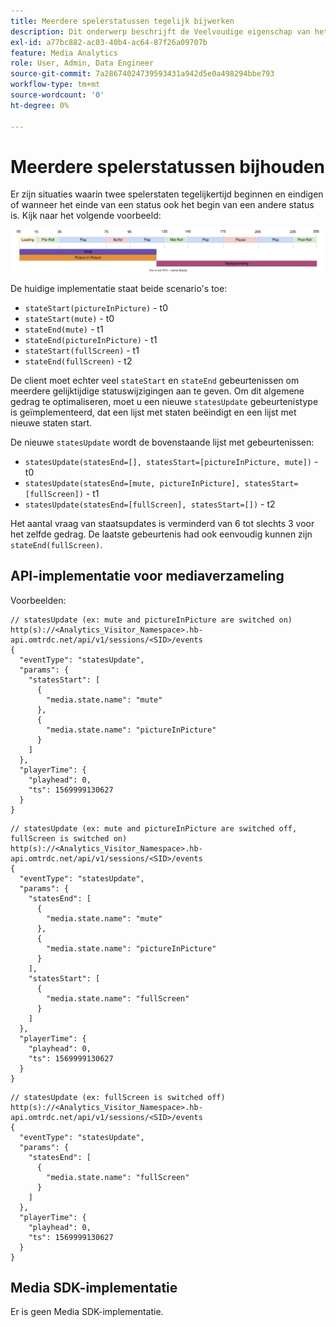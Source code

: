 ```yaml
---
title: Meerdere spelerstatussen tegelijk bijwerken
description: Dit onderwerp beschrijft de Veelvoudige eigenschap van het Volgen van de Staat van de Speler.
exl-id: a77bc882-ac03-40b4-ac64-87f26a09707b
feature: Media Analytics
role: User, Admin, Data Engineer
source-git-commit: 7a28674024739593431a942d5e0a498294bbe793
workflow-type: tm+mt
source-wordcount: '0'
ht-degree: 0%

---
```


# Meerdere spelerstatussen bijhouden

Er zijn situaties waarin twee spelerstaten tegelijkertijd beginnen en eindigen of wanneer het einde van een status ook het begin van een andere status is. Kijk naar het volgende voorbeeld:

![Meerdere spelstatussen](assets/multiple-player-states.svg)

De huidige implementatie staat beide scenario&#39;s toe:
- `stateStart(pictureInPicture)` - t0
- `stateStart(mute)` - t0
- `stateEnd(mute)` - t1
- `stateEnd(pictureInPicture)` - t1
- `stateStart(fullScreen)` - t1
- `stateEnd(fullScreen)` - t2

De client moet echter veel `stateStart` en `stateEnd` gebeurtenissen om meerdere gelijktijdige statuswijzigingen aan te geven. Om dit algemene gedrag te optimaliseren, moet u een nieuwe `statesUpdate` gebeurtenistype is geïmplementeerd, dat een lijst met staten beëindigt en een lijst met nieuwe staten start.

De nieuwe `statesUpdate` wordt de bovenstaande lijst met gebeurtenissen:
- `statesUpdate(statesEnd=[], statesStart=[pictureInPicture, mute])` - t0
- `statesUpdate(statesEnd=[mute, pictureInPicture], statesStart=[fullScreen])` - t1
- `statesUpdate(statesEnd=[fullScreen], statesStart=[])` - t2

Het aantal vraag van staatsupdates is verminderd van 6 tot slechts 3 voor het zelfde gedrag. De laatste gebeurtenis had ook eenvoudig kunnen zijn `stateEnd(fullScreen)`.

## API-implementatie voor mediaverzameling

Voorbeelden:

```
// statesUpdate (ex: mute and pictureInPicture are switched on)
http(s)://<Analytics_Visitor_Namespace>.hb-api.omtrdc.net/api/v1/sessions/<SID>/events
{
  "eventType": "statesUpdate",
  "params": {
    "statesStart": [
      {
        "media.state.name": "mute"
      },
      {
        "media.state.name": "pictureInPicture"
      }
    ]
  },
  "playerTime": {
    "playhead": 0,
    "ts": 1569999130627
  }
}
```

```
// statesUpdate (ex: mute and pictureInPicture are switched off, fullScreen is switched on)
http(s)://<Analytics_Visitor_Namespace>.hb-api.omtrdc.net/api/v1/sessions/<SID>/events
{
  "eventType": "statesUpdate",
  "params": {
    "statesEnd": [
      {
        "media.state.name": "mute"
      },
      {
        "media.state.name": "pictureInPicture"
      }
    ],
    "statesStart": [
      {
        "media.state.name": "fullScreen"
      }
    ]
  },
  "playerTime": {
    "playhead": 0,
    "ts": 1569999130627
  }
}
```

```
// statesUpdate (ex: fullScreen is switched off)
http(s)://<Analytics_Visitor_Namespace>.hb-api.omtrdc.net/api/v1/sessions/<SID>/events
{
  "eventType": "statesUpdate",
  "params": {
    "statesEnd": [
      {
        "media.state.name": "fullScreen"
      }
    ]
  },
  "playerTime": {
    "playhead": 0,
    "ts": 1569999130627
  }
}
```

## Media SDK-implementatie

Er is geen Media SDK-implementatie.
